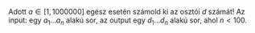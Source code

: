 Adott $a\in [1,1000000]$ egész esetén számold ki az osztói $d$ számát! 
Az input: egy $a_1\ldots a_n$ alakú sor, az output egy $d_1\ldots d_n$ alakú sor, ahol $n<100$. 


